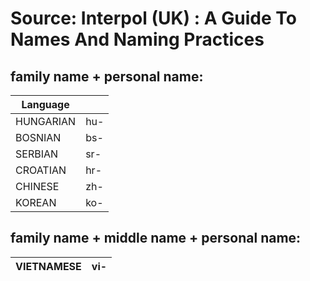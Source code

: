 # Source: Interpol (UK) : A Guide To Names And Naming Practices

## family name + personal name:

| Language |      |
| -------- | ---- |
|HUNGARIAN |  hu- |
|BOSNIAN   |  bs- |
|SERBIAN   |  sr- |
|CROATIAN  |  hr- |
|CHINESE   |  zh- |
|KOREAN    |  ko- |



## family name + middle name + personal name:

|VIETNAMESE | vi- |
| --------- | --- |